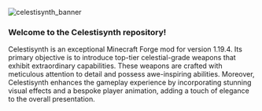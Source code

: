 
![celestisynth_banner](https://github.com/AquexTheSeal/Celestisynth/assets/85479639/36ac5f88-2c2f-4d2b-a904-f0aca9b0233c)

### Welcome to the Celestisynth repository!

Celestisynth is an exceptional Minecraft Forge mod for version 1.19.4. Its primary objective is to introduce
top-tier celestial-grade weapons that exhibit extraordinary capabilities. These weapons are crafted with meticulous
attention to detail and possess awe-inspiring abilities. Moreover, Celestisynth enhances the gameplay experience by
incorporating stunning visual effects and a bespoke player animation, adding a touch of elegance to the overall presentation.
